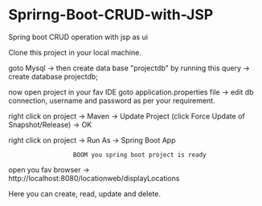 # Sprirng-Boot-CRUD-with-JSP
Spring boot CRUD operation with jsp as ui

Clone this project in your local machine.

goto Mysql -> then create data base "projectdb" by running this query -> create database projectdb;

now open project in your fav IDE goto application.properties file -> edit db connection, username and password as per your requirement.

right click on project -> Maven -> Update Project (click Force Update of Snapshot/Release) -> OK

right click on project -> Run As -> Spring Boot App

                      BOOM you spring boot project is ready
open you fav browser -> http://localhost:8080/locationweb/displayLocations 

Here you can create, read, update and delete.
